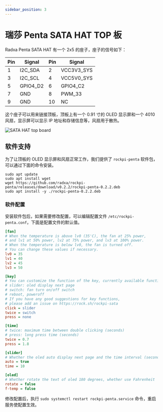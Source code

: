 ```yaml
---
sidebar_position: 3
---
```


# 瑞莎 Penta SATA HAT TOP 板

Radxa Penta SATA HAT 有一个 2x5 的座子，座子的信号如下：

| Pin | Signal   | Pin | Signal     |
| --- | -------- | --- | ---------- |
| 1   | I2C_SDA  | 2   | VCC3V3_SYS |
| 3   | I2C_SCL  | 4   | VCC5V0_SYS |
| 5   | GPIO4_D2 | 6   | GPIO4_C2   |
| 7   | GND      | 8   | PWM_33     |
| 9   | GND      | 10  | NC         |

这个座子可以用来链接顶板，顶板上有一个 0.91 寸的 OLED 显示屏和一个 4010 风扇，显示屏可以显示 IP 地址和存储信息等，风扇用于散热。

![SATA HAT top board](/img/accessories/penta/sata-hat-top-board.webp)

## 软件支持

为了让顶板的 OLED 显示屏和风扇正常工作，我们提供了 `rockpi-penta` 软件包，可以通过下面的命令安装。

```shell
sudo apt update
sudo apt install wget
wget https://github.com/radxa/rockpi-penta/releases/download/v0.2.2/rockpi-penta-0.2.2.deb
sudo apt install -y ./rockpi-penta-0.2.2.deb
```

### 软件配置

安装软件包后，如果需要修改配置，可以编辑配置文件 `/etc/rockpi-penta.conf`，下面是配置文件的默认值。

```ini
[fan]
# When the temperature is above lv0 (35'C), the fan at 25% power,
# and lv1 at 50% power, lv2 at 75% power, and lv3 at 100% power.
# When the temperature is below lv0, the fan is turned off.
# You can change these values if necessary.
lv0 = 35
lv1 = 40
lv2 = 45
lv3 = 50

[key]
# You can customize the function of the key, currently available functions are
# slider: oled display next page
# switch: fan turn on/off switch
# reboot, poweroff
# If you have any good suggestions for key functions,
# please add an issue on https://rock.sh/rockpi-sata
click = slider
twice = switch
press = none

[time]
# twice: maximum time between double clicking (seconds)
# press: long press time (seconds)
twice = 0.7
press = 1.8

[slider]
# Whether the oled auto display next page and the time interval (seconds)
auto = true
time = 10

[oled]
# Whether rotate the text of oled 180 degrees, whether use Fahrenheit
rotate = false
f-temp = false
```

修改配置后，执行 `sudo systemctl restart rockpi-penta.service` 命令，重启服务使配置生效。
